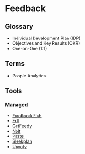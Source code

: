 # Feedback

<!--
https://app.pluralsight.com/paths/skills/providing-quality-feedback

https://app.pluralsight.com/library/courses/resolving-conflicts-with-feedback/table-of-contents

https://github.com/github/feedback
-->

<!--
https://tally.so/feedback
-->

## Glossary

- Individual Development Plan (IDP)
- Objectives and Key Results (OKR)
- One-on-One (1:1)

## Terms

- People Analytics

## Tools

### Managed

- [Feedback Fish](https://feedback.fish)
- [Frill](https://frill.co)
- [GetFeedy](https://getfeedy.io)
- [Nolt](https://nolt.io)
- [Pastel](https://usepastel.com)
- [Sleekplan](https://sleekplan.com)
- [Upvoty](https://upvoty.com)


<!--
https://featurebase.app
-->
